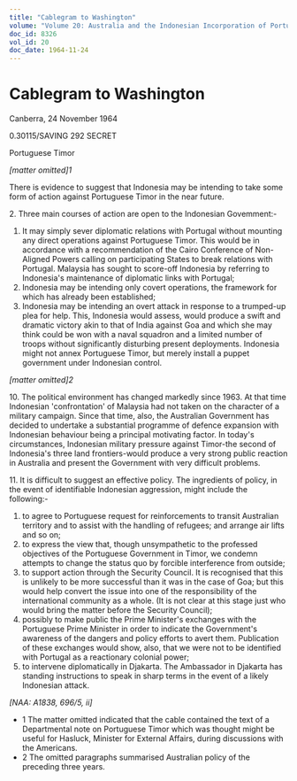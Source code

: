 ```yaml
---
title: "Cablegram to Washington"
volume: "Volume 20: Australia and the Indonesian Incorporation of Portuguese Timor, 1974-1976"
doc_id: 8326
vol_id: 20
doc_date: 1964-11-24
---
```


# Cablegram to Washington

Canberra, 24 November 1964

0.30115/SAVING 292 SECRET

Portuguese Timor

_[matter omitted]1_

There is evidence to suggest that Indonesia may be intending to take some form of action against Portuguese Timor in the near future.

2\. Three main courses of action are open to the Indonesian Govemment:-

  1. It may simply sever diplomatic relations with Portugal without mounting any direct operations against Portuguese Timor. This would be in accordance with a recommendation of the Cairo Conference of Non-Aligned Powers calling on participating States to break relations with Portugal. Malaysia has sought to score-off Indonesia by referring to Indonesia's maintenance of diplomatic links with Portugal;
  2. Indonesia may be intending only covert operations, the framework for which has already been established;
  3. Indonesia may be intending an overt attack in response to a trumped-up plea for help. This, Indonesia would assess, would produce a swift and dramatic victory akin to that of India against Goa and which she may think could be won with a naval squadron and a limited number of troops without significantly disturbing present deployments. Indonesia might not annex Portuguese Timor, but merely install a puppet government under Indonesian control.



_[matter omitted]2_

10\. The political environment has changed markedly since 1963. At that time Indonesian 'confrontation' of Malaysia had not taken on the character of a military campaign. Since that time, also, the Australian Government has decided to undertake a substantial programme of defence expansion with Indonesian behaviour being a principal motivating factor. In today's circumstances, Indonesian military pressure against Timor-the second of Indonesia's three land frontiers-would produce a very strong public reaction in Australia and present the Government with very difficult problems.

11\. It is difficult to suggest an effective policy. The ingredients of policy, in the event of identifiable Indonesian aggression, might include the following:-

  1. to agree to Portuguese request for reinforcements to transit Australian territory and to assist with the handling of refugees; and arrange air lifts and so on;
  2. to express the view that, though unsympathetic to the professed objectives of the Portuguese Government in Timor, we condemn attempts to change the status quo by forcible interference from outside;
  3. to support action through the Security Council. It is recognised that this is unlikely to be more successful than it was in the case of Goa; but this would help convert the issue into one of the responsibility of the international community as a whole. (It is not clear at this stage just who would bring the matter before the Security Council);
  4. possibly to make public the Prime Minister's exchanges with the Portuguese Prime Minister in order to indicate the Government's awareness of the dangers and policy efforts to avert them. Publication of these exchanges would show, also, that we were not to be identified with Portugal as a reactionary colonial power;
  5. to intervene diplomatically in Djakarta. The Ambassador in Djakarta has standing instructions to speak in sharp terms in the event of a likely Indonesian attack.



_[NAA: A1838, 696/5, ii]_

  * 1 The matter omitted indicated that the cable contained the text of a Departmental note on Portuguese Timor which was thought might be useful for Hasluck, Minister for External Affairs, during discussions with the Americans. 
  * 2 The omitted paragraphs summarised Australian policy of the preceding three years.


